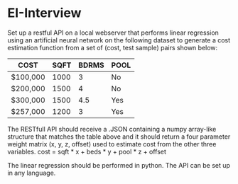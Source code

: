 # EI-Interview

Set up a restful API on a local webserver that performs linear regression using an artificial neural network on the following dataset to generate a cost estimation function from a set of (cost, test sample) pairs shown below:

| COST      | SQFT  | BDRMS | POOL  |
|-----------|-------|-------| ------|
| $100,000  | 1000  | 3     | No    |
| $200,000  | 1500  | 4     | No    |
| $300,000  | 1500  | 4.5   | Yes   |
| $257,000  | 1200  | 3     | Yes   |

The RESTfull API should receive a .JSON containing a numpy array-like structure that matches the table above and it should return a four parameter weight matrix (x, y, z, offset) used to estimate cost from the other three variables. cost = sqft * x + beds * y + pool * z + offset

The linear regression should be performed in python. The API can be set up in any language.
